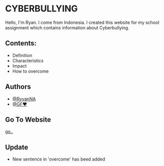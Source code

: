# CYBERBULLYING
Hello, I'm Ryan. I come from Indonesia. I created this website for my school assignment which contains information about Cyberbullying.

## Contents:
- Definition
- Characteristics
- Impact
- How to overcome

## Authors

- [@RyyanNA](https://github.com/RyyanNA)
- [@GF❤️](https://www.instagram.com/ayuwedda/)

## Go To Website
[go..](https://ryyanna.github.io/cyberbullying/)

## Update
- New sentence in 'overcome' has beed added